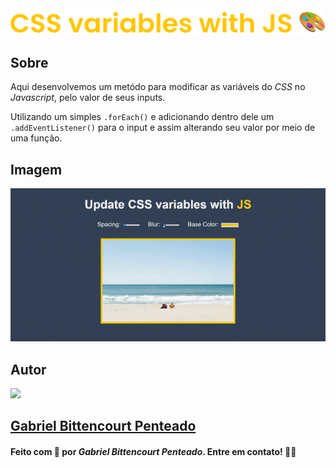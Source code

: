 <div align="center">
  <img src=".github/../../.github/Day3-img/title-day3.svg">
</div>

## Sobre
Aqui desenvolvemos um metódo para modificar as variáveis do *CSS* no *Javascript*, pelo valor de seus inputs.

Utilizando um simples `.forEach()` e adicionando dentro dele um `.addEventListener()` para o input e assim alterando seu valor por meio de uma função.

## Imagem
<div align="center">
  <img src=".github/../../.github/Day3-img/day3.gif" width="800">
</div>

## Autor
<img src="https://unavatar.now.sh/github/gabrlcj" width="175" />

## [Gabriel Bittencourt Penteado](https://www.linkedin.com/in/gabriel-bittencourt-penteado/)

#### Feito com 🤎 por *Gabriel Bittencourt Penteado*. Entre em contato! 👋🏽